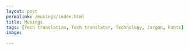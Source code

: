 ```yaml
---
layout: post
permalink: /musings/index.html
title: Musings
tags: [Tech translation, Tech translator, Technology, Jargon, Rants]
image:
  
---
```

